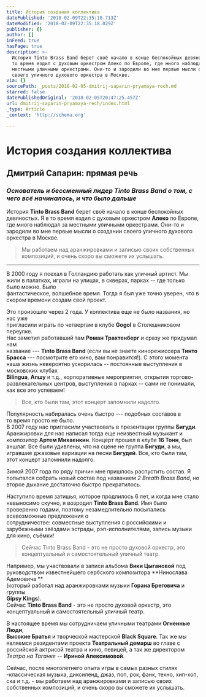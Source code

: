 ```yaml
---
title: История создания коллектива
datePublished: '2018-02-09T22:35:18.713Z'
dateModified: '2018-02-09T22:35:18.029Z'
publisher: {}
author: []
inFeed: true
hasPage: true
description: >-
  История Tinto Brass Band берет своё начало в конце беспокойных девяностых. Я в
  то время ездил с духовым оркестром Алеко по Европе, где много наблюдал за
  местными уличными оркестрами. Они-то и зародили во мне первые мысли о создании
  своего уличного духового оркестра в Москве.
via: {}
sourcePath: _posts/2018-02-05-dmitrij-saparin-pryamaya-rech.md
starred: false
datePublishedOriginal: '2018-02-05T20:47:25.457Z'
url: dmitrij-saparin-pryamaya-rech/index.html
_type: Article
_context: 'http://schema.org'

---
```

# История создания коллектива

## Дмитрий Сапарин: прямая речь

### _Основатель и бессменный лидер Tinto Brass Band о том, с чего всё начиналось, и что было дальше_

История **Tinto Brass Band** берет своё начало в конце беспокойных девяностых. Я в то время ездил с духовым оркестром **Алеко** по Европе, где много наблюдал за местными уличными оркестрами. Они-то и зародили во мне первые мысли о создании своего уличного духового оркестра в Москве.

> Мы работаем над аранжировками и записью своих собственных композиций, и очень скоро вы сможете их услышать.

---

В 2000 году я поехал в Голландию работать как уличный артист. Мы жили в палатках, играли на улицах, в скверах, парках -- где только было можно. Было   
фантастическое, волшебное время. Тогда я был уже точно уверен, что в   
скором времени создам свой проект.

Это произошло через 2 года. У коллектива еще не было названия, но нас уже   
пригласили играть по четвергам в клубе **Gogol** в Столешниковом переулке.   
Нас заметил работавший там **Роман Трахтенберг** и сразу же придумал нам   
название --- **Tinto Brass Band** (если вы не знаете кинорежиссера **Тинто Брасса** --- посмотрите его кино, вам понравится!). С этого момента наша жизнь невероятно ускорилась -- постоянные выступления в московских клубах   
**Bilingua**, **Апшу** и т.д., корпоративные мероприятия, открытия торгово-развлекательных центров, выступления в парках -- сами не понимали, как все это успеваем!

> Все, кто были там, этот концерт запомнили надолго.

Популярность набиралась очень быстро --- подобных составов в   
то время просто не было.   
В 2007 году нас пригласили участвовать в презентации группы **Бигуди**. Аранжировки для нас написал тогда еще неизвестный музыкант и   
композитор **Артем Михаенкин**. Концерт прошел в клубе **16 Тонн**, был аншлаг. Все были удивлены, что на сцене не группа **Бигуди**, а мы, игравшие джазовые вариации на песни **Бигудей**. Все, кто были там, этот концерт запомнили надолго.

Зимой 2007 года по ряду причин мне пришлось распустить состав. Я   
попытался собрать новый состав под названием _2 Breath Brass Band_, но второе дыхание достаточно быстро прекратилось.

Наступило время затишья, которое продлилось 6 лет, и когда мне стало   
невыносимо скучно, я возродил **Tinto Brass Band**. Имя было проверенно годами, поэтому незамедлительно посыпались всевозможные предложения о   
сотрудничестве: совместные выступления с российскими и зарубежными звёздами эстрады, рэп-исполнителями, запись музыки для кино, съёмки!

> Сейчас Tinto Brass Band - это не просто духовой оркестр, это концептуальный и самостоятельный уличный театр.

Например, мы участвовали в записи альбома **Вики Цыгановой** под руководством известнейшего сербского композитора **Нинослава Адемовича **  
(который работал над аранжировками музыки **Горана Бреговича** и группы   
**Gipsy Kings**).   
Сейчас **Tinto Brass Band** - это не просто духовой оркестр, это концептуальный и самостоятельный уличный театр.

В настоящее время мы сотрудничаем уличными театрами **Огненные Люди**,   
**Высокие Братья** и творческой мастерской **Black Square**. Так же мы являемся резидентами проекта **Театральный демарш** во главе с российской актрисой театра и кино, певицей, а так же директором _Театра на Таганке_ -- **Ириной Апексимовой**.

Сейчас, после многолетнего опыта игры в самых разных стилях -классическая музыка, диксиленд, джаз, поп, рок, фанк, техно, хип-хоп, ска и т.д. - мы работаем над аранжировками и записью своих собственных композиций, и очень скоро вы сможете их услышать.